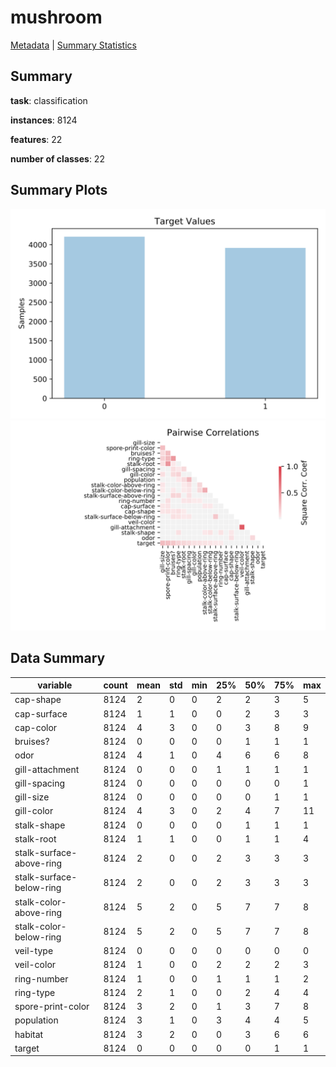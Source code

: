 # mushroom

[Metadata](metadata.yaml) | [Summary Statistics](summary_stats.csv)

## Summary

**task**: classification

**instances**: 8124

**features**: 22

**number of classes**: 22

## Summary Plots

![Labels](label.svg)
![Corr](corr.svg)

## Data Summary

|	variable	|	count	|	mean	|	std	|	min	|	25%	|	50%	|	75%	|	max|
| --- | --- | --- | --- | --- | --- | --- | --- | --- |
|	cap-shape	|	8124	|	2	|	0	|	0	|	2	|	2	|	3	|	5
|	cap-surface	|	8124	|	1	|	1	|	0	|	0	|	2	|	3	|	3
|	cap-color	|	8124	|	4	|	3	|	0	|	0	|	3	|	8	|	9
|	bruises?	|	8124	|	0	|	0	|	0	|	0	|	1	|	1	|	1
|	odor	|	8124	|	4	|	1	|	0	|	4	|	6	|	6	|	8
|	gill-attachment	|	8124	|	0	|	0	|	0	|	1	|	1	|	1	|	1
|	gill-spacing	|	8124	|	0	|	0	|	0	|	0	|	0	|	0	|	1
|	gill-size	|	8124	|	0	|	0	|	0	|	0	|	0	|	1	|	1
|	gill-color	|	8124	|	4	|	3	|	0	|	2	|	4	|	7	|	11
|	stalk-shape	|	8124	|	0	|	0	|	0	|	0	|	1	|	1	|	1
|	stalk-root	|	8124	|	1	|	1	|	0	|	0	|	1	|	1	|	4
|	stalk-surface-above-ring	|	8124	|	2	|	0	|	0	|	2	|	3	|	3	|	3
|	stalk-surface-below-ring	|	8124	|	2	|	0	|	0	|	2	|	3	|	3	|	3
|	stalk-color-above-ring	|	8124	|	5	|	2	|	0	|	5	|	7	|	7	|	8
|	stalk-color-below-ring	|	8124	|	5	|	2	|	0	|	5	|	7	|	7	|	8
|	veil-type	|	8124	|	0	|	0	|	0	|	0	|	0	|	0	|	0
|	veil-color	|	8124	|	1	|	0	|	0	|	2	|	2	|	2	|	3
|	ring-number	|	8124	|	1	|	0	|	0	|	1	|	1	|	1	|	2
|	ring-type	|	8124	|	2	|	1	|	0	|	0	|	2	|	4	|	4
|	spore-print-color	|	8124	|	3	|	2	|	0	|	1	|	3	|	7	|	8
|	population	|	8124	|	3	|	1	|	0	|	3	|	4	|	4	|	5
|	habitat	|	8124	|	3	|	2	|	0	|	0	|	3	|	6	|	6
|	target	|	8124	|	0	|	0	|	0	|	0	|	0	|	1	|	1
